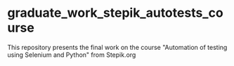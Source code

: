 # graduate_work_stepik_autotests_course
This repository presents the final work on the course "Automation of testing using Selenium and Python" from Stepik.org
